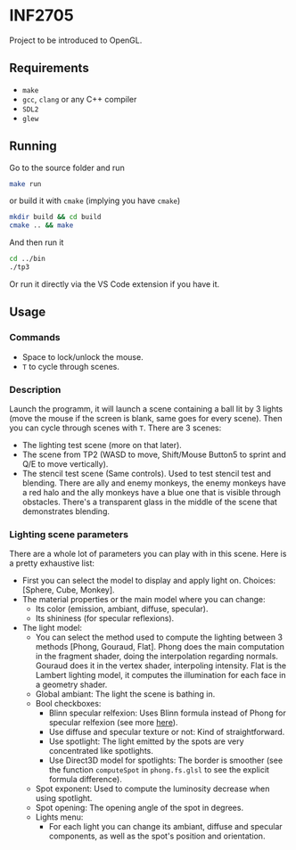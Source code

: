 # INF2705
Project to be introduced to OpenGL.

## Requirements
- `make`
- `gcc`, `clang` or any C++ compiler
- `SDL2`
- `glew`

## Running
Go to the source folder and run
```bash
make run
```

or build it with `cmake` (implying you have `cmake`)
```bash
mkdir build && cd build
cmake .. && make
```

And then run it
```bash
cd ../bin
./tp3
```
Or run it directly via the VS Code extension if you have it.
## Usage
### Commands
- Space to lock/unlock the mouse.
- `T` to cycle through scenes.

### Description
Launch the programm, it will launch a scene containing a ball lit by 3 lights (move the mouse if the screen is blank, same goes for every scene).
Then you can cycle through scenes with `T`. There are 3 scenes:
- The lighting test scene (more on that later).
- The scene from TP2 (WASD to move, Shift/Mouse Button5 to sprint and Q/E to move vertically).
- The stencil test scene (Same controls). Used to test stencil test and blending. There are ally and enemy monkeys, the enemy monkeys have a red halo and the ally monkeys have a blue one that is visible through obstacles. There's a transparent glass in the middle of the scene that demonstrates blending.

### Lighting scene parameters
There are a whole lot of parameters you can play with in this scene. Here is a pretty exhaustive list:
- First you can select the model to display and apply light on. Choices: [Sphere, Cube, Monkey].
- The material properties or the main model where you can change:
  - Its color (emission, ambiant, diffuse, specular).
  - Its shininess (for specular reflexions).
- The light model:
  - You can select the method used to compute the lighting between 3 methods [Phong, Gouraud, Flat]. Phong does the main computation in the fragment shader, doing the interpolation regarding normals. Gouraud does it in the vertex shader, interpoling intensity. Flat is the Lambert lighting model, it computes the illumination for each face in a geometry shader.
  - Global ambiant: The light the scene is bathing in.
  - Bool checkboxes:
    - Blinn specular relfexion: Uses Blinn formula instead of Phong for specular relfexion (see more [here](https://learnopengl.com/Advanced-Lighting/Advanced-Lighting)).
    - Use diffuse and specular texture or not: Kind of straightforward.
    - Use spotlight: The light emitted by the spots are very concentrated like spotlights.
    - Use Direct3D model for spotlights: The border is smoother (see the function `computeSpot` in `phong.fs.glsl` to see the explicit formula difference).
  - Spot exponent: Used to compute the luminosity decrease when using spotlight.
  - Spot opening: The opening angle of the spot in degrees.
  - Lights menu:
    - For each light you can change its ambiant, diffuse and specular components, as well as the spot's position and orientation.
